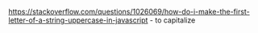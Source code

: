 https://stackoverflow.com/questions/1026069/how-do-i-make-the-first-letter-of-a-string-uppercase-in-javascript - to capitalize